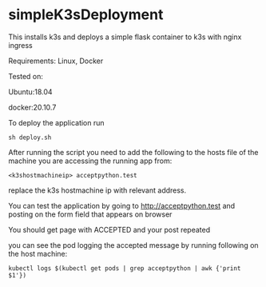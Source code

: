 # simpleK3sDeployment
This installs k3s and deploys a simple flask container to k3s with nginx ingress

Requirements: Linux, Docker

Tested on: 

Ubuntu:18.04

docker:20.10.7

To deploy the application run
```
sh deploy.sh
```
After running the script you need to add the following to the hosts file of the machine you are accessing the running app from:
```
<k3shostmachineip> acceptpython.test
```
replace the k3s hostmachine ip with relevant address.

You can test the application by going to http://acceptpython.test and posting on the form field that appears on browser

You should get page with ACCEPTED and your post repeated

you can see the pod logging the accepted message by running following on the host machine:

```
kubectl logs $(kubectl get pods | grep acceptpython | awk {'print $1'})
```
